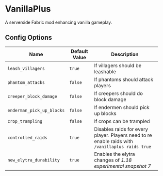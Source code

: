 # VanillaPlus

A serverside Fabric mod enhancing vanilla gameplay.

## Config Options

| Name                      | Default Value | Description                                                                                     |
|---------------------------|---------------|-------------------------------------------------------------------------------------------------|
| `leash_villagers`         | `true`        | If villagers should be leashable                                                                |
| `phantom_attacks`         | `false`       | If phantoms should attack players                                                               |
| `creeper_block_damage`    | `false`       | If creepers should do block damage                                                              |
| `enderman_pick_up_blocks` | `false`       | If endermen should pick up blocks                                                               |
| `crop_trampling`          | `false`       | If crops can be trampled                                                                        |
| `controlled_raids`        | `true`        | Disables raids for every player. Players need to re enable raids with `/vanillaplus raids true` |
| `new_elytra_durability`   | `true`        | Enables the elytra changes of *1.18 experimental snapshot 7*                                    |
